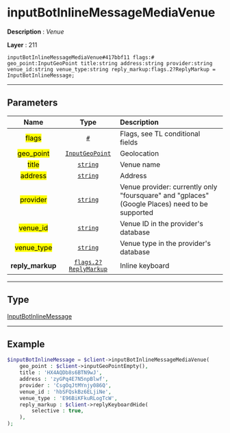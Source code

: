 # inputBotInlineMessageMediaVenue

**Description** : *Venue*

**Layer** : 211

```tl
inputBotInlineMessageMediaVenue#417bbf11 flags:# geo_point:InputGeoPoint title:string address:string provider:string venue_id:string venue_type:string reply_markup:flags.2?ReplyMarkup = InputBotInlineMessage;
```

---

## Parameters

| Name | Type | Description |
| :---: | :---: | :--- |
| <mark>flags</mark> | [`#`](type/#) | Flags, see TL conditional fields |
| <mark>geo_point</mark> | [`InputGeoPoint`](type/InputGeoPoint) | Geolocation |
| <mark>title</mark> | [`string`](type/string) | Venue name |
| <mark>address</mark> | [`string`](type/string) | Address |
| <mark>provider</mark> | [`string`](type/string) | Venue provider: currently only "foursquare" and "gplaces" (Google Places) need to be supported |
| <mark>venue_id</mark> | [`string`](type/string) | Venue ID in the provider's database |
| <mark>venue_type</mark> | [`string`](type/string) | Venue type in the provider's database |
| **reply_markup** | [`flags.2?ReplyMarkup`](type/ReplyMarkup) | Inline keyboard |

---

## Type

[InputBotInlineMessage](type/InputBotInlineMessage)

---

## Example

```php
$inputBotInlineMessage = $client->inputBotInlineMessageMediaVenue(
	geo_point : $client->inputGeoPointEmpty(),
	title : 'HX4AQDb8s6BTN9wJ',
	address : 'zyGPq4E7N5npBlwf',
	provider : 'CsgOqJtMYnjy086Q',
	venue_id : 'hbSFQskBz6ELjiNe',
	venue_type : 'E96BiKFkuRLogTcW',
	reply_markup : $client->replyKeyboardHide(
		selective : true,
	),
);
```